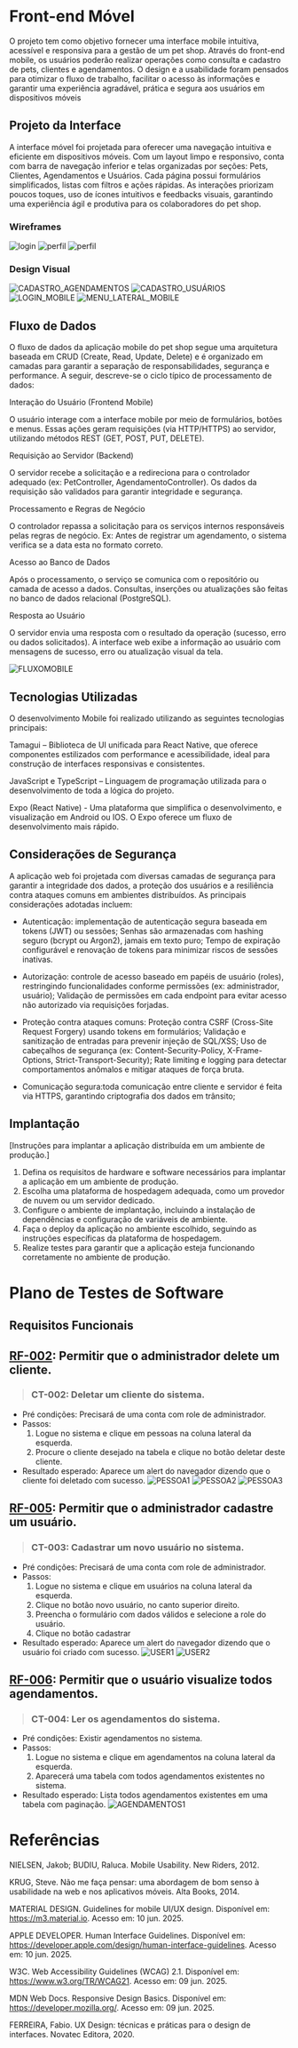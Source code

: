 # Front-end Móvel

O projeto tem como objetivo fornecer uma interface mobile intuitiva, acessível e responsiva para a gestão de um pet shop. Através do front-end mobile, os usuários poderão realizar operações como consulta e cadastro de pets, clientes e agendamentos. O design e a usabilidade foram pensados para otimizar o fluxo de trabalho, facilitar o acesso às informações e garantir uma experiência agradável, prática e segura aos usuários em dispositivos móveis

## Projeto da Interface
A interface móvel foi projetada para oferecer uma navegação intuitiva e eficiente em dispositivos móveis. Com um layout limpo e responsivo, conta com barra de navegação inferior e telas organizadas por seções: Pets, Clientes, Agendamentos e Usuários. Cada página possui formulários simplificados, listas com filtros e ações rápidas. As interações priorizam poucos toques, uso de ícones intuitivos e feedbacks visuais, garantindo uma experiência ágil e produtiva para os colaboradores do pet shop.

### Wireframes

![login](./img/Mobile-1.png)
![perfil](./img/Mobile-2.png)
![perfil](./img/Mobile-3.png)

### Design Visual

![CADASTRO_AGENDAMENTOS](img/CADASTRO_AGENDAMENTOS1.png)
![CADASTRO_USUÁRIOS](img/CADASTRO_USUÁRIOS1.png)
![LOGIN_MOBILE](img/TELA_LOGIN_MOBILE.png)
![MENU_LATERAL_MOBILE](img/MENU_LATERAL_MOBILE.png)

## Fluxo de Dados

O fluxo de dados da aplicação mobile do pet shop segue uma arquitetura baseada em CRUD (Create, Read, Update, Delete) e é organizado em camadas para garantir a separação de responsabilidades, segurança e performance. A seguir, descreve-se o ciclo típico de processamento de dados:

Interação do Usuário (Frontend Mobile)

O usuário interage com a interface mobile por meio de formulários, botões e menus. Essas ações geram requisições (via HTTP/HTTPS) ao servidor, utilizando métodos REST (GET, POST, PUT, DELETE).

Requisição ao Servidor (Backend)

O servidor recebe a solicitação e a redireciona para o controlador adequado (ex: PetController, AgendamentoController). Os dados da requisição são validados para garantir integridade e segurança.

Processamento e Regras de Negócio

O controlador repassa a solicitação para os serviços internos responsáveis pelas regras de negócio. Ex: Antes de registrar um agendamento, o sistema verifica se a data esta no formato correto.

Acesso ao Banco de Dados

Após o processamento, o serviço se comunica com o repositório ou camada de acesso a dados. Consultas, inserções ou atualizações são feitas no banco de dados relacional (PostgreSQL).

Resposta ao Usuário

O servidor envia uma resposta com o resultado da operação (sucesso, erro ou dados solicitados). A interface web exibe a informação ao usuário com mensagens de sucesso, erro ou atualização visual da tela.

![FLUXOMOBILE](img/Fluxomobile.png)


## Tecnologias Utilizadas
O desenvolvimento Mobile foi realizado utilizando as seguintes tecnologias principais:

Tamagui – Biblioteca de UI unificada para React Native, que oferece componentes estilizados com performance e acessibilidade, ideal para construção de interfaces responsivas e consistentes.

JavaScript e TypeScript – Linguagem de programação utilizada para o desenvolvimento de toda a lógica do projeto.

Expo (React Native) - Uma plataforma que simplifica o desenvolvimento, e visualização em Android ou IOS. O Expo oferece um fluxo de desenvolvimento mais rápido.
## Considerações de Segurança

A aplicação web foi projetada com diversas camadas de segurança para garantir a integridade dos dados, a proteção dos usuários e a resiliência contra ataques comuns em ambientes distribuídos. As principais considerações adotadas incluem:

- Autenticação: implementação de autenticação segura baseada em tokens (JWT) ou sessões; Senhas são armazenadas com hashing seguro (bcrypt ou Argon2), jamais em texto puro; Tempo de expiração configurável e renovação de tokens para minimizar riscos de sessões inativas.

- Autorização: controle de acesso baseado em papéis de usuário (roles), restringindo funcionalidades conforme permissões (ex: administrador, usuário); Validação de permissões em cada endpoint para evitar acesso não autorizado via requisições forjadas.

 - Proteção contra ataques comuns: Proteção contra CSRF (Cross-Site Request Forgery) usando tokens em formulários; Validação e sanitização de entradas para prevenir injeção de SQL/XSS; Uso de cabeçalhos de segurança (ex: Content-Security-Policy, X-Frame-Options, Strict-Transport-Security); Rate limiting e logging para detectar comportamentos anômalos e mitigar ataques de força bruta.

- Comunicação segura:toda comunicação entre cliente e servidor é feita via HTTPS, garantindo criptografia dos dados em trânsito;


## Implantação

[Instruções para implantar a aplicação distribuída em um ambiente de produção.]

1. Defina os requisitos de hardware e software necessários para implantar a aplicação em um ambiente de produção.
2. Escolha uma plataforma de hospedagem adequada, como um provedor de nuvem ou um servidor dedicado.
3. Configure o ambiente de implantação, incluindo a instalação de dependências e configuração de variáveis de ambiente.
4. Faça o deploy da aplicação no ambiente escolhido, seguindo as instruções específicas da plataforma de hospedagem.
5. Realize testes para garantir que a aplicação esteja funcionando corretamente no ambiente de produção.

# Plano de Testes de Software

## Requisitos Funcionais


## [RF-002](./contexto.md#rf-002): Permitir que o administrador delete um cliente.
> ### CT-002: Deletar um cliente do sistema.
- Pré condições: Precisará de uma conta com role de administrador.
- Passos:
  1. Logue no sistema e clique em pessoas na coluna lateral da esquerda.
  2. Procure o cliente desejado na tabela e clique no botão deletar deste cliente.
- Resultado esperado: Aparece um alert do navegador dizendo que o cliente foi deletado com sucesso.
![PESSOA1](img/PESSOAS_MOBILE1.png)
![PESSOA2](img/PESSOAS_MOBILE2.png)
![PESSOA3](img/PESSOAS_MOBILE3.png)


## [RF-005](./contexto.md#rf-005): Permitir que o administrador cadastre um usuário.
> ### CT-003: Cadastrar um novo usuário no sistema.
- Pré condições: Precisará de uma conta com role de administrador.
- Passos:
  1. Logue no sistema e clique em usuários na coluna lateral da esquerda.
  2. Clique no botão novo usuário, no canto superior direito.
  3. Preencha o formulário com dados válidos e selecione a role do usuário.
  4. Clique no botão cadastrar
- Resultado esperado: Aparece um alert do navegador dizendo que o usuário foi criado com sucesso.
![USER1](img/USER_MOBILE1.png)
![USER2](img/USER_MOBILE2.png)

## [RF-006](./contexto.md#rf-006): Permitir que o usuário visualize todos agendamentos.
> ### CT-004: Ler os agendamentos do sistema.
- Pré condições: Existir agendamentos no sistema.
- Passos:
  1. Logue no sistema e clique em agendamentos na coluna lateral da esquerda.
  2. Aparecerá uma tabela com todos agendamentos existentes no sistema.
- Resultado esperado: Lista todos agendamentos existentes em uma tabela com paginação.
![AGENDAMENTOS1](img/AGENDAMENTO_MOBILE1.png)


# Referências
NIELSEN, Jakob; BUDIU, Raluca. Mobile Usability. New Riders, 2012.

KRUG, Steve. Não me faça pensar: uma abordagem de bom senso à usabilidade na web e nos aplicativos móveis. Alta Books, 2014.

MATERIAL DESIGN. Guidelines for mobile UI/UX design. Disponível em: https://m3.material.io. Acesso em: 10 jun. 2025.

APPLE DEVELOPER. Human Interface Guidelines. Disponível em: https://developer.apple.com/design/human-interface-guidelines. Acesso em: 10 jun. 2025.

W3C. Web Accessibility Guidelines (WCAG) 2.1. Disponível em: https://www.w3.org/TR/WCAG21. Acesso em: 09 jun. 2025.

MDN Web Docs. Responsive Design Basics. Disponível em: https://developer.mozilla.org/. Acesso em: 09 jun. 2025.

FERREIRA, Fabio. UX Design: técnicas e práticas para o design de interfaces. Novatec Editora, 2020.



